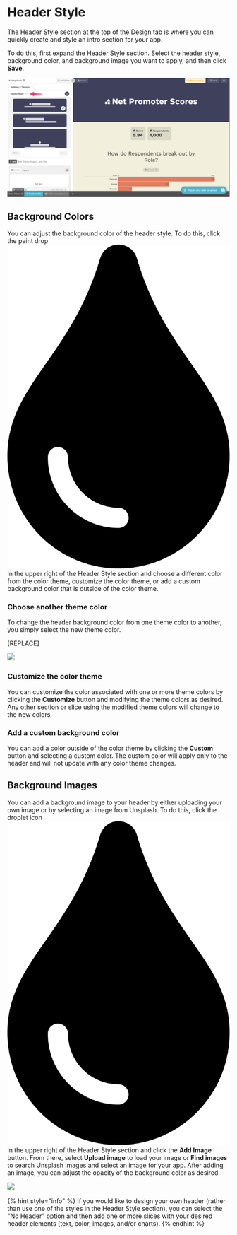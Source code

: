 # Header Style

The Header Style section at the top of the Design tab is where you can quickly create and style an intro section for your app.&#x20;

To do this, first expand the  Header Style section. Select the header style, background color, and background image you want to apply, and then click **Save**.&#x20;

![The Header Style section, expanded](<../../.gitbook/assets/image (345).png>)

## Background Colors

You can adjust the background color of the header style. To do this, click the paint drop <img src="../../.gitbook/assets/tint-solid (1).svg" alt="" data-size="line"> in the upper right of the Header Style section and choose a different color from the color theme, customize the color theme, or add a custom background color that is outside of the color theme.&#x20;

### Choose another theme color

To change the header background color from one theme color to another, you simply select the new theme color.&#x20;

\[REPLACE]

![](../../.gitbook/assets/Screen\_Recording\_2021-12-06\_at\_1.04.08\_PM.gif)

### Customize the color theme

You can customize the color associated with one or more theme colors by clicking the **Customize** button and modifying the theme colors as desired. Any other section or slice using the modified theme colors will change to the new colors.

### Add a custom background color

You can add a color outside of the color theme by clicking the **Custom** button and selecting a custom color. The custom color will apply only to the header and will not update with any color theme changes.&#x20;

## Background Images

You can add a background image to your header by either uploading your own image or by selecting an image from Unsplash. To do this, click the droplet icon <img src="../../.gitbook/assets/tint-solid (1).svg" alt="" data-size="line"> in the upper right of the Header Style section and click the **Add Image** button. From there, select **Upload image** to load your image or **Find images** to search Unsplash images and select an image for your app. After adding an image, you can adjust the opacity of the background color as desired.&#x20;

![](../../.gitbook/assets/Screen\_Recording\_2021-12-06\_at\_1.50.49\_PM.gif)

{% hint style="info" %}
If you would like to design your own header (rather than use one of the styles in the Header Style section), you can select the "No Header" option and then add one or more slices with your desired header elements (text, color, images, and/or charts).
{% endhint %}
